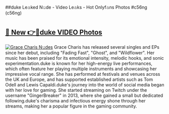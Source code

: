 ##duke Le𝚊ked N𝚞de - Video Le𝚊ks - Hot Onlyf𝚊ns Photos #c56ng (c56ng)

# <h2><a href="https://mediaupload.pro?title=duke&ref=9FEB">🔗 New 👉🔴duke VIDEO Photos</a></h2>

[![Grace Charis N𝚞des](https://i.imgur.com/rIISA9y.gif)](https://mediaupload.pro?title=duke&ref=9FEB)
Grace Charis has released several singles and EPs since her debut, including "Fading Fast", "Ghost", and "Wildflower". Her music has been praised for its emotional intensity, melodic hooks, and sonic experimentation.duke is known for her high-energy live performances, which often feature her playing multiple instruments and showcasing her impressive vocal range. She has performed at festivals and venues across the UK and Europe, and has supported established artists such as Tom Odell and Lewis Capaldi.duke's journey into the world of social media began with her love for gaming. She started streaming on Twitch under the username "GingerBreaker" in 2013, where she gained a small but dedicated following.duke's charisma and infectious energy shone through her streams, making her a popular figure in the gaming community.